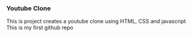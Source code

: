 ### Youtube Clone

This is project creates a youtube clone using HTML, CSS and javascript
This is my first github repo